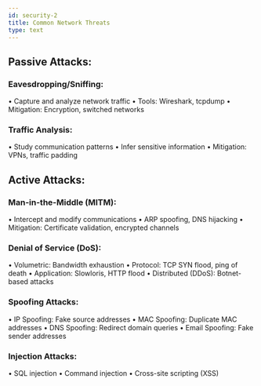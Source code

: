 ```yaml
---
id: security-2
title: Common Network Threats
type: text
---
```


## Passive Attacks:

### Eavesdropping/Sniffing:
• Capture and analyze network traffic
• Tools: Wireshark, tcpdump
• Mitigation: Encryption, switched networks

### Traffic Analysis:
• Study communication patterns
• Infer sensitive information
• Mitigation: VPNs, traffic padding

## Active Attacks:

### Man-in-the-Middle (MITM):
• Intercept and modify communications
• ARP spoofing, DNS hijacking
• Mitigation: Certificate validation, encrypted channels

### Denial of Service (DoS):
• Volumetric: Bandwidth exhaustion
• Protocol: TCP SYN flood, ping of death
• Application: Slowloris, HTTP flood
• Distributed (DDoS): Botnet-based attacks

### Spoofing Attacks:
• IP Spoofing: Fake source addresses
• MAC Spoofing: Duplicate MAC addresses
• DNS Spoofing: Redirect domain queries
• Email Spoofing: Fake sender addresses

### Injection Attacks:
• SQL injection
• Command injection
• Cross-site scripting (XSS)